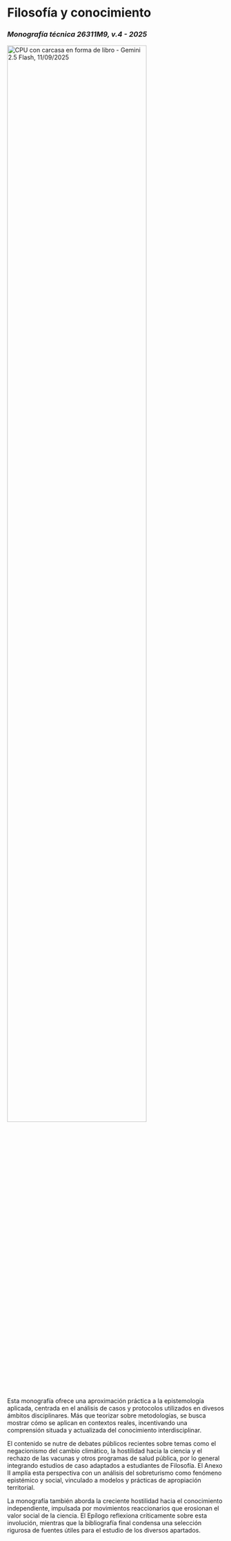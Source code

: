 # Filosofía y conocimiento
### *Monografía técnica 26311M9, v.4 - 2025*

<img src="gemcov.png" alt="CPU con carcasa en forma de libro - Gemini 2.5 Flash, 11/09/2025" style="width:80%;">

Esta monografía ofrece una aproximación práctica a la epistemología aplicada, centrada en el análisis de casos y protocolos utilizados en divesos ámbitos disciplinares. 
Más que teorizar sobre metodologías, se busca mostrar cómo se aplican en contextos reales, incentivando una comprensión situada y actualizada del conocimiento interdisciplinar.

El contenido se nutre de debates públicos recientes sobre temas como el negacionismo del cambio climático, la hostilidad hacia la ciencia y el rechazo de las vacunas y otros programas de salud pública, por lo general integrando estudios de caso adaptados a estudiantes de Filosofía. 
El Anexo II amplía esta perspectiva con un análisis del sobreturismo como fenómeno epistémico y social, vinculado a modelos y prácticas de apropiación territorial.

La monografía también aborda la creciente hostilidad hacia el conocimiento independiente, impulsada por movimientos reaccionarios que erosionan el valor social de la ciencia. 
El Epílogo reflexiona críticamente sobre esta involución, mientras que la bibliografía final condensa una selección rigurosa de fuentes útiles para el estudio de los diversos apartados. 

